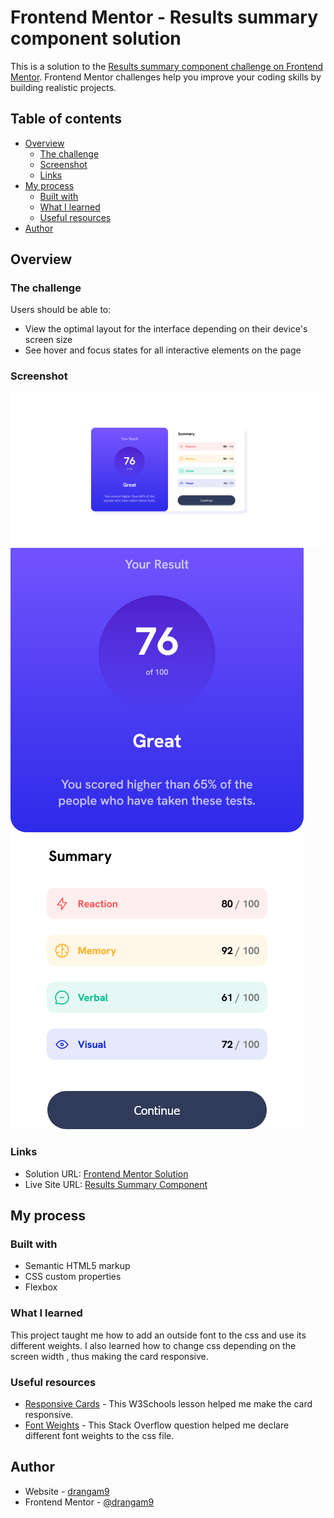 # Frontend Mentor - Results summary component solution

This is a solution to the [Results summary component challenge on Frontend Mentor](https://www.frontendmentor.io/challenges/results-summary-component-CE_K6s0maV). Frontend Mentor challenges help you improve your coding skills by building realistic projects.

## Table of contents

- [Overview](#overview)
  - [The challenge](#the-challenge)
  - [Screenshot](#screenshot)
  - [Links](#links)
- [My process](#my-process)
  - [Built with](#built-with)
  - [What I learned](#what-i-learned)
  - [Useful resources](#useful-resources)
- [Author](#author)

## Overview

### The challenge

Users should be able to:

- View the optimal layout for the interface depending on their device's screen size
- See hover and focus states for all interactive elements on the page

### Screenshot

![](./screenshot.png)
![](./screenshot-mobile.png)

### Links

- Solution URL: [Frontend Mentor Solution](https://www.frontendmentor.io/solutions/results-summary-component-with-html-and-css-FYs4YINCkt)
- Live Site URL: [Results Summary Component](https://drangam9.github.io/results-summary-component/)

## My process

### Built with

- Semantic HTML5 markup
- CSS custom properties
- Flexbox

### What I learned

This project taught me how to add an outside font to the css and use its different weights. I also learned how to change css depending on the screen width \, thus making the card responsive.

### Useful resources

- [Responsive Cards](https://www.w3schools.com/howto/howto_css_column_cards.asp) - This W3Schools lesson helped me make the card responsive.
- [Font Weights](https://stackoverflow.com/questions/28279989/multiple-font-weights-one-font-face-query) - This Stack Overflow question helped me declare different font weights to the css file.

## Author

- Website - [drangam9](https://github.com/drangam9)
- Frontend Mentor - [@drangam9](https://www.frontendmentor.io/profile/drangam9)
